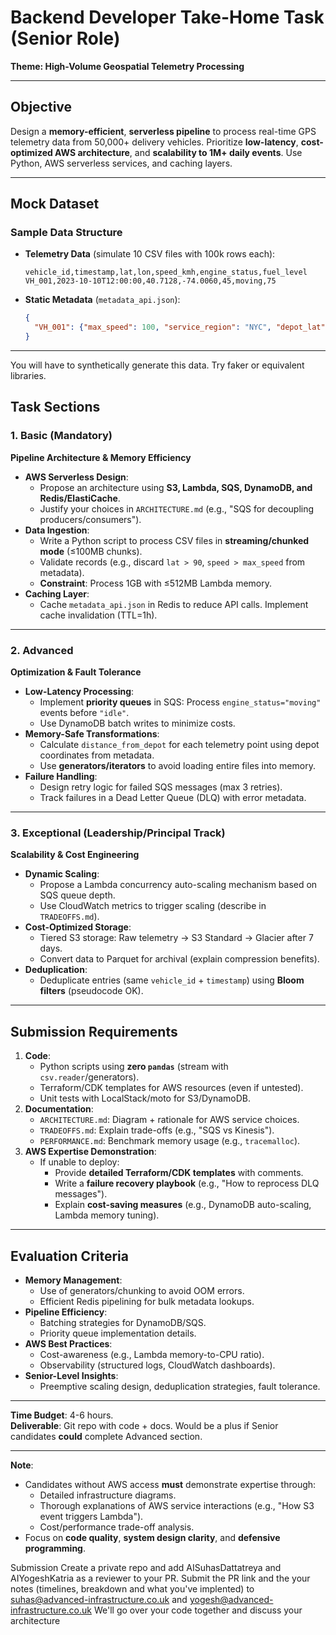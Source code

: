 # Backend Developer Take-Home Task (Senior Role)  
**Theme: High-Volume Geospatial Telemetry Processing**  

---

## Objective  
Design a **memory-efficient**, **serverless pipeline** to process real-time GPS telemetry data from 50,000+ delivery vehicles. Prioritize **low-latency**, **cost-optimized AWS architecture**, and **scalability to 1M+ daily events**. Use Python, AWS serverless services, and caching layers.  

---

## Mock Dataset  

### **Sample Data Structure**  
- **Telemetry Data** (simulate 10 CSV files with 100k rows each):  
  ```csv  
  vehicle_id,timestamp,lat,lon,speed_kmh,engine_status,fuel_level  
  VH_001,2023-10-10T12:00:00,40.7128,-74.0060,45,moving,75  
  ```  
- **Static Metadata** (`metadata_api.json`):  
  ```json  
  {  
    "VH_001": {"max_speed": 100, "service_region": "NYC", "depot_lat": 40.7128, "depot_lon": -74.0060}  
  }  
  ```  

---
You will have to synthetically generate this data. Try faker or equivalent libraries. 

## Task Sections  

### 1. Basic (Mandatory)  
**Pipeline Architecture & Memory Efficiency**  
- **AWS Serverless Design**:  
  - Propose an architecture using **S3, Lambda, SQS, DynamoDB, and Redis/ElastiCache**.  
  - Justify your choices in `ARCHITECTURE.md` (e.g., "SQS for decoupling producers/consumers").  
- **Data Ingestion**:  
  - Write a Python script to process CSV files in **streaming/chunked mode** (≤100MB chunks).  
  - Validate records (e.g., discard `lat > 90`, `speed > max_speed` from metadata).  
  - **Constraint**: Process 1GB with ≤512MB Lambda memory.  
- **Caching Layer**:  
  - Cache `metadata_api.json` in Redis to reduce API calls. Implement cache invalidation (TTL=1h).  

---

### 2. Advanced 
**Optimization & Fault Tolerance**  
- **Low-Latency Processing**:  
  - Implement **priority queues** in SQS: Process `engine_status="moving"` events before `"idle"`.  
  - Use DynamoDB batch writes to minimize costs.  
- **Memory-Safe Transformations**:  
  - Calculate `distance_from_depot` for each telemetry point using depot coordinates from metadata.  
  - Use **generators/iterators** to avoid loading entire files into memory.  
- **Failure Handling**:  
  - Design retry logic for failed SQS messages (max 3 retries).  
  - Track failures in a Dead Letter Queue (DLQ) with error metadata.  

---

### 3. Exceptional (Leadership/Principal Track)  
**Scalability & Cost Engineering**  
- **Dynamic Scaling**:  
  - Propose a Lambda concurrency auto-scaling mechanism based on SQS queue depth.  
  - Use CloudWatch metrics to trigger scaling (describe in `TRADEOFFS.md`).  
- **Cost-Optimized Storage**:  
  - Tiered S3 storage: Raw telemetry → S3 Standard → Glacier after 7 days.  
  - Convert data to Parquet for archival (explain compression benefits).  
- **Deduplication**:  
  - Deduplicate entries (same `vehicle_id` + `timestamp`) using **Bloom filters** (pseudocode OK).  

---

## Submission Requirements  
1. **Code**:  
   - Python scripts using **zero `pandas`** (stream with `csv.reader`/generators).  
   - Terraform/CDK templates for AWS resources (even if untested).  
   - Unit tests with LocalStack/moto for S3/DynamoDB.  
2. **Documentation**:  
   - `ARCHITECTURE.md`: Diagram + rationale for AWS service choices.  
   - `TRADEOFFS.md`: Explain trade-offs (e.g., "SQS vs Kinesis").  
   - `PERFORMANCE.md`: Benchmark memory usage (e.g., `tracemalloc`).  
3. **AWS Expertise Demonstration**:  
   - If unable to deploy:  
     - Provide **detailed Terraform/CDK templates** with comments.  
     - Write a **failure recovery playbook** (e.g., "How to reprocess DLQ messages").  
     - Explain **cost-saving measures** (e.g., DynamoDB auto-scaling, Lambda memory tuning).  

---

## Evaluation Criteria  
- **Memory Management**:  
  - Use of generators/chunking to avoid OOM errors.  
  - Efficient Redis pipelining for bulk metadata lookups.  
- **Pipeline Efficiency**:  
  - Batching strategies for DynamoDB/SQS.  
  - Priority queue implementation details.  
- **AWS Best Practices**:  
  - Cost-awareness (e.g., Lambda memory-to-CPU ratio).  
  - Observability (structured logs, CloudWatch dashboards).  
- **Senior-Level Insights**:  
  - Preemptive scaling design, deduplication strategies, fault tolerance.  

---

**Time Budget**: 4-6 hours.  
**Deliverable**: Git repo with code + docs. Would be a plus if Senior candidates **could** complete Advanced section.  

---

**Note**:  
- Candidates without AWS access **must** demonstrate expertise through:  
  - Detailed infrastructure diagrams.  
  - Thorough explanations of AWS service interactions (e.g., "How S3 event triggers Lambda").  
  - Cost/performance trade-off analysis.  
- Focus on **code quality**, **system design clarity**, and **defensive programming**.

Submission
Create a private repo and add AISuhasDattatreya and AIYogeshKatria as a reviewer to your PR.
Submit the PR link and the your notes (timelines, breakdown and what you've implented) to suhas@advanced-infrastructure.co.uk and yogesh@advanced-infrastructure.co.uk
We'll go over your code together and discuss your architecture
